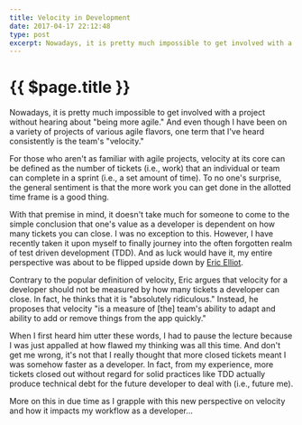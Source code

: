 ```yaml
---
title: Velocity in Development
date: 2017-04-17 22:12:48
type: post
excerpt: Nowadays, it is pretty much impossible to get involved with a project without hearing about "being more agile." And even though I have been on a variety of projects of various agile flavors, one term that I've heard consistently is the team's "velocity."
---
```


# {{ $page.title }}

Nowadays, it is pretty much impossible to get involved with a project without hearing about "being more agile." And even though I have been on a variety of projects of various agile flavors, one term that I've heard consistently is the team's "velocity."

For those who aren't as familiar with agile projects, velocity at its core can be defined as the number of tickets (i.e., work) that an individual or team can complete in a sprint (i.e., a set amount of time). To no one's surprise, the general sentiment is that the more work you can get done in the allotted time frame is a good thing.

With that premise in mind, it doesn't take much for someone to come to the simple conclusion that one's value as a developer is dependent on how many tickets you can close. I was no exception to this. However, I have recently taken it upon myself to finally journey into the often forgotten realm of test driven development (TDD). And as luck would have it, my entire perspective was about to be flipped upside down by [Eric Elliot](https://twitter.com/_ericelliott).

Contrary to the popular definition of velocity, Eric argues that velocity for a developer should not be measured by how many tickets a developer can close. In fact, he thinks that it is "absolutely ridiculous." Instead, he proposes that velocity "is a measure of [the] team's ability to adapt and ability to add or remove things from the app quickly."

When I first heard him utter these words, I had to pause the lecture because I was just appalled at how flawed my thinking was all this time. And don't get me wrong, it's not that I really thought that more closed tickets meant I was somehow faster as a developer. In fact, from my experience, more tickets closed out without regard for solid practices like TDD actually produce technical debt for the future developer to deal with (i.e., future me).

More on this in due time as I grapple with this new perspective on velocity and how it impacts my workflow as a developer...
